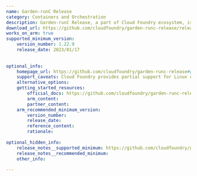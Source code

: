 ```yaml
---
name: Garden-runC Release
category: Containers and Orchestration
description: Garden-runC Release, a part of Cloud Foundry ecosystem, is a BOSH release for deploying Guardian, Cloud Foundry’s container runtime, supporting multiple container backends including runC.
download_url: https://github.com/cloudfoundry/garden-runc-release/releases
works_on_arm: true
supported_minimum_version:
    version_number: 1.22.9
    release_date: 2023/01/17
 
 
optional_info:
    homepage_url: https://github.com/cloudfoundry/garden-runc-release#garden-runc-release
    support_caveats: Cloud Foundry provides partial support for Linux on Arm64 (Aarch64). Full support has not yet been announced. For more information, please follow the ongoing Arm-related discussion [here](https://lists.cloudfoundry.org/g/cf-dev/topic/104584623).
    alternative_options:
    getting_started_resources:
        official_docs: https://github.com/cloudfoundry/garden-runc-release/blob/develop/docs/01-operation-manual.md
        arm_content:
        partner_content:
    arm_recommended_minimum_version:
        version_number:
        release_date:
        reference_content:
        rationale:
 
optional_hidden_info:
    release_notes__supported_minimum: https://github.com/cloudfoundry/garden-runc-release/releases/tag/v1.22.9
    release_notes__recommended_minimum:
    other_info:
 
---
```

